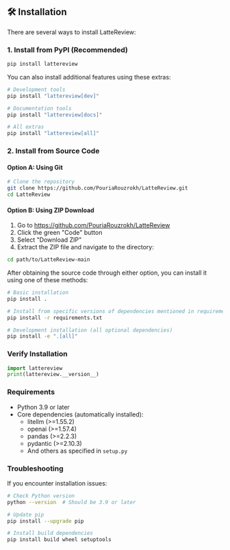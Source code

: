 ## 🛠️ Installation

There are several ways to install LatteReview:

### 1. Install from PyPI (Recommended)

```bash
pip install lattereview
```

You can also install additional features using these extras:

```bash
# Development tools
pip install "lattereview[dev]"

# Documentation tools
pip install "lattereview[docs]"

# All extras
pip install "lattereview[all]"
```

### 2. Install from Source Code

#### Option A: Using Git

```bash
# Clone the repository
git clone https://github.com/PouriaRouzrokh/LatteReview.git
cd LatteReview
```

#### Option B: Using ZIP Download

1. Go to https://github.com/PouriaRouzrokh/LatteReview
2. Click the green "Code" button
3. Select "Download ZIP"
4. Extract the ZIP file and navigate to the directory:

```bash
cd path/to/LatteReview-main
```

After obtaining the source code through either option, you can install it using one of these methods:

```bash
# Basic installation
pip install .

# Install from specific versions of dependencies mentioned in requirements.txt
pip install -r requirements.txt

# Development installation (all optional dependencies)
pip install -e ".[all]"
```

### Verify Installation

```python
import lattereview
print(lattereview.__version__)
```

### Requirements

- Python 3.9 or later
- Core dependencies (automatically installed):
  - litellm (>=1.55.2)
  - openai (>=1.57.4)
  - pandas (>=2.2.3)
  - pydantic (>=2.10.3)
  - And others as specified in `setup.py`

### Troubleshooting

If you encounter installation issues:

```bash
# Check Python version
python --version  # Should be 3.9 or later

# Update pip
pip install --upgrade pip

# Install build dependencies
pip install build wheel setuptools
```
